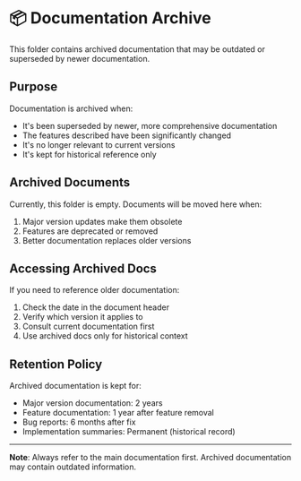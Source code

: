 # 📦 Documentation Archive

This folder contains archived documentation that may be outdated or superseded by newer documentation.

## Purpose

Documentation is archived when:
- It's been superseded by newer, more comprehensive documentation
- The features described have been significantly changed
- It's no longer relevant to current versions
- It's kept for historical reference only

## Archived Documents

Currently, this folder is empty. Documents will be moved here when:
1. Major version updates make them obsolete
2. Features are deprecated or removed
3. Better documentation replaces older versions

## Accessing Archived Docs

If you need to reference older documentation:
1. Check the date in the document header
2. Verify which version it applies to
3. Consult current documentation first
4. Use archived docs only for historical context

## Retention Policy

Archived documentation is kept for:
- Major version documentation: 2 years
- Feature documentation: 1 year after feature removal
- Bug reports: 6 months after fix
- Implementation summaries: Permanent (historical record)

---

**Note**: Always refer to the main documentation first. Archived documentation may contain outdated information.

